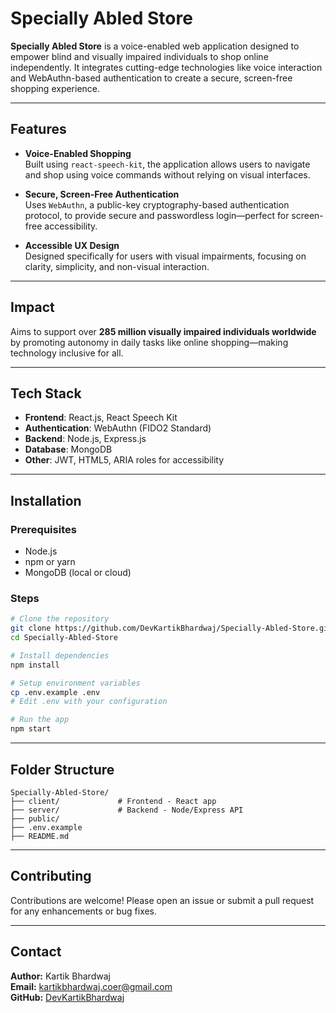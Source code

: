 
# Specially Abled Store

**Specially Abled Store** is a voice-enabled web application designed to empower blind and visually impaired individuals to shop online independently. It integrates cutting-edge technologies like voice interaction and WebAuthn-based authentication to create a secure, screen-free shopping experience.

---

## Features

- **Voice-Enabled Shopping**  
  Built using `react-speech-kit`, the application allows users to navigate and shop using voice commands without relying on visual interfaces.

- **Secure, Screen-Free Authentication**  
  Uses `WebAuthn`, a public-key cryptography-based authentication protocol, to provide secure and passwordless login—perfect for screen-free accessibility.

- **Accessible UX Design**  
  Designed specifically for users with visual impairments, focusing on clarity, simplicity, and non-visual interaction.

---

## Impact

Aims to support over **285 million visually impaired individuals worldwide** by promoting autonomy in daily tasks like online shopping—making technology inclusive for all.

---

## Tech Stack

- **Frontend**: React.js, React Speech Kit  
- **Authentication**: WebAuthn (FIDO2 Standard)  
- **Backend**: Node.js, Express.js  
- **Database**: MongoDB  
- **Other**: JWT, HTML5, ARIA roles for accessibility

---

## Installation

### Prerequisites

- Node.js
- npm or yarn
- MongoDB (local or cloud)

### Steps

```bash
# Clone the repository
git clone https://github.com/DevKartikBhardwaj/Specially-Abled-Store.git
cd Specially-Abled-Store

# Install dependencies
npm install

# Setup environment variables
cp .env.example .env
# Edit .env with your configuration

# Run the app
npm start
```

---

## Folder Structure

```
Specially-Abled-Store/
├── client/             # Frontend - React app
├── server/             # Backend - Node/Express API
├── public/             
├── .env.example        
├── README.md           
```

---

## Contributing

Contributions are welcome! Please open an issue or submit a pull request for any enhancements or bug fixes.

---

## Contact

**Author:** Kartik Bhardwaj  
**Email:** kartikbhardwaj.coer@gmail.com  
**GitHub:** [DevKartikBhardwaj](https://github.com/DevKartikBhardwaj)
